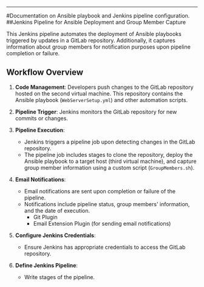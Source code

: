 
---
#Documentation on Ansible playbook and Jenkins pipeline configuration. 
##Jenkins Pipeline for Ansible Deployment and Group Member Capture

This Jenkins pipeline automates the deployment of Ansible playbooks triggered by updates in a GitLab repository. Additionally, it captures information about group members for notification purposes upon pipeline completion or failure.

## Workflow Overview

1. **Code Management**: Developers push changes to the GitLab repository hosted on the second virtual machine. This repository contains the Ansible playbook (`WebServerSetup.yml`) and other automation scripts.

2. **Pipeline Trigger**: Jenkins monitors the GitLab repository for new commits or changes.

3. **Pipeline Execution**:
   - Jenkins triggers a pipeline job upon detecting changes in the GitLab repository.
   - The pipeline job includes stages to clone the repository, deploy the Ansible playbook to a target host (third virtual machine), and capture group member information using a custom script (`GroupMembers.sh`).

4. **Email Notifications**:
   - Email notifications are sent upon completion or failure of the pipeline.
   - Notifications include pipeline status, group members' information, and the date of execution.
     - Git Plugin
     - Email Extension Plugin (for sending email notifications)

2. **Configure Jenkins Credentials**:
   - Ensure Jenkins has appropriate credentials to access the GitLab repository.

3. **Define Jenkins Pipeline**:
   - Write stages of the pipeline.
